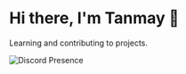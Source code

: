 # Hi there, I'm Tanmay 👋

Learning and contributing to projects.

<a href="https://discord.com/users/497085547970560021" target="_blank" rel="nofollow">
   <img src="https://lanyard-profile-readme.vercel.app/api/497085547970560021?idleMessage=Probably%20doing%20something%20else..." alt="Discord Presence" align="left">
</a>


